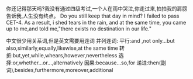 你还记得那天吗?我没有通过四级考试,一个人在雨中哭泣,你走过来,拍拍我的肩膀告诉我,人生没有终点。
Do you still keep that day in mind? I failed to pass CET-4. As a result, i shed tears in the rain, and at the same time, you came up to me,and told me,"there exists no destination in our life."

中文很少用关系词,但是英文需要用连词
并列连词:
平行:and ,not only...but also,similarly,equally,likewise,at the same time
转折:but,yet,while,whears,however,nevertheless
选择:or,whether...or...,alternatively
因果:because...so,for
递进:then(副词),besides,furthermore,moreover,additional